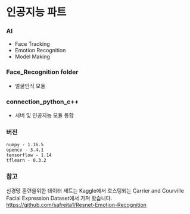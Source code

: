 # 인공지능 파트

### AI
  - Face Tracking
  - Emotion Recognition
  - Model Making
    
### Face_Recognition folder
  - 얼굴인식 모듈
  
### connection_python_c++
  - 서버 및 인공지능 모듈 통합

### 버전
	numpy - 1.16.5
	opencv - 3.4.1
	tensorflow - 1.14
	tflearn - 0.3.2

### 참고  
신경망 훈련을위한 데이터 세트는 Kaggle에서 호스팅되는 Carrier and Courville Facial Expression Dataset에서 가져 왔습니다.  
https://github.com/safreita1/Resnet-Emotion-Recognition  
